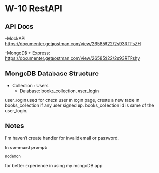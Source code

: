 # W-10 RestAPI

## API Docs
-MockAPI: https://documenter.getpostman.com/view/26585922/2s93RTRsZH

-MongoDB + Express: https://documenter.getpostman.com/view/26585922/2s93RTRshy

## MongoDB Database Structure

- Collection : Users
  -  Database: books_collection, user_login

user_login used for check user in login page, create a new table in books_collection if any user signed up. books_collection id is same of the user_login.


## Notes
I'm haven't create handler for invalid email or password.

In command prompt:
```
nodemon
```
for better experience in using my mongoDB app